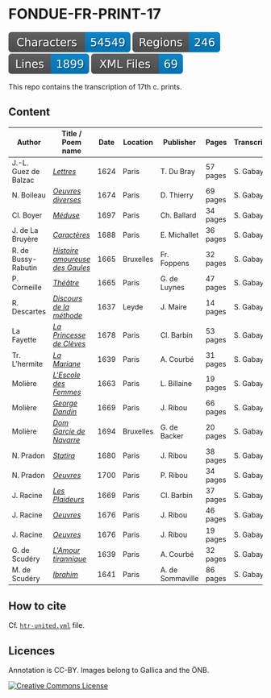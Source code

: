 # FONDUE-FR-PRINT-17

![characters badge](badges/characters.svg) ![regions badge](badges/regions.svg) ![lines badge](badges/lines.svg) ![files badge](badges/files.svg)

This repo contains the transcription of 17th c. prints.

## Content


| Author               | Title / Poem name                                                                  | Date | Location   | Publisher    | Pages    | Transcription |
|----------------------|------------------------------------------------------------------------------------|------|------------|--------------|----------|---------------|
| J.-L. Guez de Balzac | [_Lettres_](https://gallica.bnf.fr/ark:/12148/btv1b86262420)                       | 1624 | Paris      | T. Du Bray   | 57 pages | S. Gabay      |
| N. Boileau           | [_Oeuvres diverses_](https://catalogue.bnf.fr/ark:/12148/cb301204331)              | 1674 | Paris      | D. Thierry   | 69 pages | S. Gabay      |
| Cl. Boyer            | [_Méduse_](https://gallica.bnf.fr/ark:/12148/bpt6k311844g)                         | 1697 | Paris      | Ch. Ballard  | 34 pages | S. Gabay      |
| J. de La Bruyère     | [_Caractères_](https://gallica.bnf.fr/ark:/12148/btv1b86070385)                    | 1688 | Paris      | E. Michallet | 36 pages | S. Gabay      |
| R. de Bussy-Rabutin  | [_Histoire amoureuse des Gaules_](https://gallica.bnf.fr/ark:/12148/btv1b8623309s) | 1665 | Bruxelles  | Fr. Foppens  | 32 pages | S. Gabay      |
| P. Corneille         | [_Théâtre_](https://gallica.bnf.fr/ark:/12148/bpt6k10403751)                       | 1665 | Paris      | G. de Luynes | 47 pages | S. Gabay      |
| R. Descartes         | [_Discours de la méthode_](https://gallica.bnf.fr/ark:/12148/btv1b86069594)        | 1637 | Leyde      | J. Maire     | 14 pages | S. Gabay      |
| La Fayette           | [_La Princesse de Clèves_](https://gallica.bnf.fr/ark:/12148/btv1b8610820b)        | 1678 | Paris      | Cl. Barbin   | 53 pages | S. Gabay      |
| Tr. L'hermite        | [_La Mariane_](https://gallica.bnf.fr/ark:/12148/bpt6k1511072f)                    | 1639 | Paris      | A. Courbé    | 31 pages | S. Gabay      |
| Molière              | [_L'Escole des Femmes_](https://gallica.bnf.fr/ark:/12148/btv1b8610785b)           | 1663 | Paris      | L. Billaine  | 19 pages | S. Gabay      |
| Molière              | [_George Dandin_](https://gallica.bnf.fr/ark:/12148/btv1b8610793w)                 | 1669 | Paris      | J. Ribou     | 66 pages | S. Gabay      |
| Molière              | [_Dom Garcie de Navarre_](https://digital.onb.ac.at/OnbViewer/viewer.faces?doc=ABO_%2BZ258398909) | 1694 | Bruxelles  | G. de Backer | 20 pages | S. Gabay      |
| N. Pradon            | [_Statira_](https://gallica.bnf.fr/ark:/12148/bpt6k8416272)                        | 1680 | Paris      | J. Ribou     | 38 pages | S. Gabay      |
| N. Pradon            | [_Oeuvres_](https://gallica.bnf.fr/ark:/12148/bpt6k857200c)                        | 1700 | Paris      | P. Ribou     | 34 pages | S. Gabay      |
| J. Racine            | [_Les Plaideurs_](https://gallica.bnf.fr/ark:/12148/btv1b8610811c)                 | 1669 | Paris      | Cl. Barbin   | 37 pages | S. Gabay      |
| J. Racine            | [_Oeuvres_](https://gallica.bnf.fr/ark:/12148/bpt6k990581p)                        | 1676 | Paris      | J. Ribou     | 46 pages | S. Gabay      |
| J. Racine            | [_Oeuvres_](https://gallica.bnf.fr/ark:/12148/bpt6k9905809)                        | 1676 | Paris      | J. Ribou     | 19 pages | S. Gabay      |
| G. de Scudéry        | [_L'Amour tirannique_](https://gallica.bnf.fr/ark:/12148/btv1b8607044w)            | 1639 | Paris      | A. Courbé    | 32 pages | S. Gabay      |
| M. de Scudéry        | [_Ibrahim_](https://gallica.bnf.fr/ark:/12148/btv1b8620792r)                       | 1641 | Paris      | A. de Sommaville | 86 pages | S. Gabay  |

## How to cite

Cf. [`htr-united.yml`](https://github.com/FoNDUE-HTR/FONDUE-FR-PRINT-17/blob/main/htr-united.yml) file.

## Licences
Annotation is CC-BY. Images belong to Gallica and the ÖNB.

<a rel="license" href="https://creativecommons.org/licenses/by/2.0"><img alt="Creative Commons License" style="border-width:0" src="https://i.creativecommons.org/l/by/2.0/88x31.png" /></a><br />
